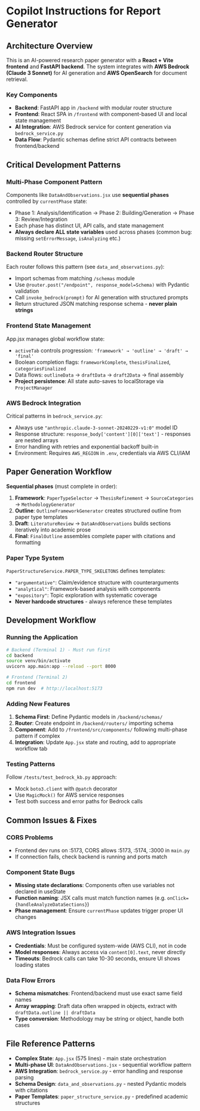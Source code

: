 # Copilot Instructions for Report Generator

## Architecture Overview

This is an AI-powered research paper generator with a **React + Vite frontend** and **FastAPI backend**. The system integrates with **AWS Bedrock (Claude 3 Sonnet)** for AI generation and **AWS OpenSearch** for document retrieval.

### Key Components
- **Backend**: FastAPI app in `/backend` with modular router structure 
- **Frontend**: React SPA in `/frontend` with component-based UI and local state management
- **AI Integration**: AWS Bedrock service for content generation via `bedrock_service.py`
- **Data Flow**: Pydantic schemas define strict API contracts between frontend/backend

## Critical Development Patterns

### Multi-Phase Component Pattern
Components like `DataAndObservations.jsx` use **sequential phases** controlled by `currentPhase` state:
- Phase 1: Analysis/Identification → Phase 2: Building/Generation → Phase 3: Review/Integration
- Each phase has distinct UI, API calls, and state management
- **Always declare ALL state variables** used across phases (common bug: missing `setErrorMessage`, `isAnalyzing` etc.)

### Backend Router Structure
Each router follows this pattern (see `data_and_observations.py`):
- Import schemas from matching `/schemas` module 
- Use `@router.post("/endpoint", response_model=Schema)` with Pydantic validation
- Call `invoke_bedrock(prompt)` for AI generation with structured prompts
- Return structured JSON matching response schema - **never plain strings**

### Frontend State Management
App.jsx manages global workflow state:
- `activeTab` controls progression: `'framework' → 'outline' → 'draft' → 'final'`
- Boolean completion flags: `frameworkComplete`, `thesisFinalized`, `categoriesFinalized`
- Data flows: `outlineData` → `draftData` → `draft2Data` → final assembly
- **Project persistence**: All state auto-saves to localStorage via `ProjectManager`

### AWS Bedrock Integration
Critical patterns in `bedrock_service.py`:
- Always use `"anthropic.claude-3-sonnet-20240229-v1:0"` model ID
- Response structure: `response_body['content'][0]['text']` - responses are nested arrays
- Error handling with retries and exponential backoff built-in
- Environment: Requires `AWS_REGION` in `.env`, credentials via AWS CLI/IAM

## Paper Generation Workflow

**Sequential phases** (must complete in order):
1. **Framework**: `PaperTypeSelector` → `ThesisRefinement` → `SourceCategories` → `MethodologyGenerator`
2. **Outline**: `OutlineFrameworkGenerator` creates structured outline from paper type templates
3. **Draft**: `LiteratureReview` → `DataAndObservations` builds sections iteratively into academic prose
4. **Final**: `FinalOutline` assembles complete paper with citations and formatting

### Paper Type System
`PaperStructureService.PAPER_TYPE_SKELETONS` defines templates:
- `"argumentative"`: Claim/evidence structure with counterarguments
- `"analytical"`: Framework-based analysis with components  
- `"expository"`: Topic exploration with systematic coverage
- **Never hardcode structures** - always reference these templates

## Development Workflow

### Running the Application
```bash
# Backend (Terminal 1) - Must run first
cd backend
source venv/bin/activate  
uvicorn app.main:app --reload --port 8000

# Frontend (Terminal 2)
cd frontend  
npm run dev  # http://localhost:5173
```

### Adding New Features
1. **Schema First**: Define Pydantic models in `/backend/schemas/`
2. **Router**: Create endpoint in `/backend/routers/` importing schema
3. **Component**: Add to `/frontend/src/components/` following multi-phase pattern if complex
4. **Integration**: Update `App.jsx` state and routing, add to appropriate workflow tab

### Testing Patterns
Follow `/tests/test_bedrock_kb.py` approach:
- Mock `boto3.client` with `@patch` decorator
- Use `MagicMock()` for AWS service responses  
- Test both success and error paths for Bedrock calls

## Common Issues & Fixes

### CORS Problems
- Frontend dev runs on :5173, CORS allows :5173, :5174, :3000 in `main.py`
- If connection fails, check backend is running and ports match

### Component State Bugs  
- **Missing state declarations**: Components often use variables not declared in useState
- **Function naming**: JSX calls must match function names (e.g. `onClick={handleAnalyzeDataSections}`)
- **Phase management**: Ensure `currentPhase` updates trigger proper UI changes

### AWS Integration Issues
- **Credentials**: Must be configured system-wide (AWS CLI), not in code
- **Model responses**: Always access via `content[0].text`, never directly
- **Timeouts**: Bedrock calls can take 10-30 seconds, ensure UI shows loading states

### Data Flow Errors
- **Schema mismatches**: Frontend/backend must use exact same field names
- **Array wrapping**: Draft data often wrapped in objects, extract with `draftData.outline || draftData`
- **Type conversion**: Methodology may be string or object, handle both cases

## File Reference Patterns

- **Complex State**: `App.jsx` (575 lines) - main state orchestration
- **Multi-phase UI**: `DataAndObservations.jsx` - sequential workflow pattern  
- **AWS Integration**: `bedrock_service.py` - error handling and response parsing
- **Schema Design**: `data_and_observations.py` - nested Pydantic models with citations
- **Paper Templates**: `paper_structure_service.py` - predefined academic structures